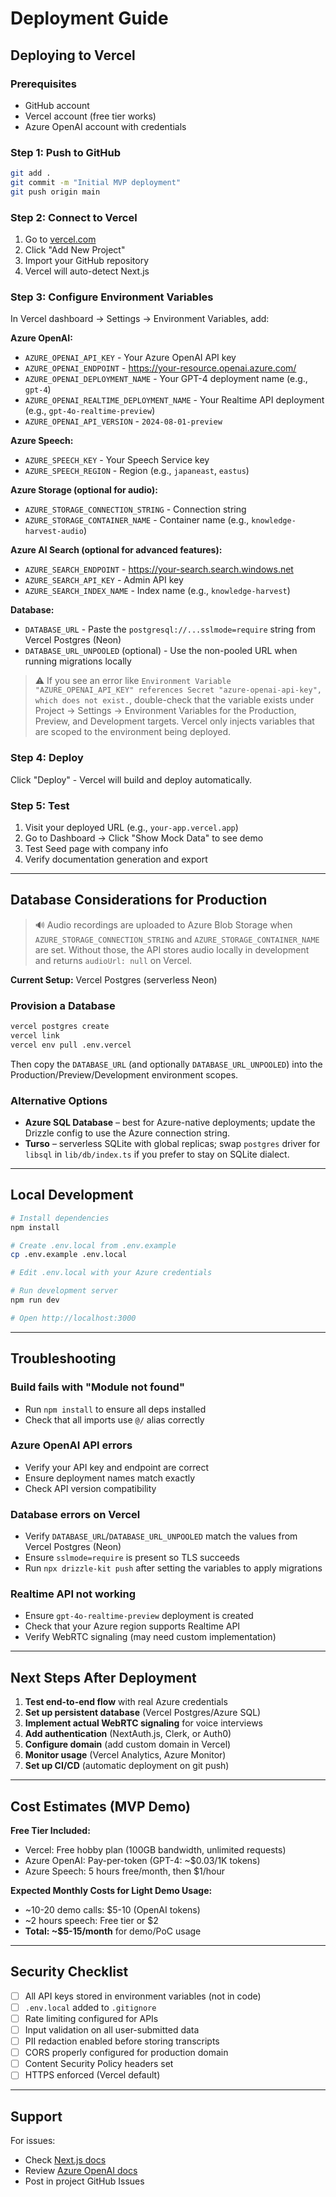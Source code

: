 # Deployment Guide

## Deploying to Vercel

### Prerequisites
- GitHub account
- Vercel account (free tier works)
- Azure OpenAI account with credentials

### Step 1: Push to GitHub

```bash
git add .
git commit -m "Initial MVP deployment"
git push origin main
```

### Step 2: Connect to Vercel

1. Go to [vercel.com](https://vercel.com)
2. Click "Add New Project"
3. Import your GitHub repository
4. Vercel will auto-detect Next.js

### Step 3: Configure Environment Variables

In Vercel dashboard → Settings → Environment Variables, add:

**Azure OpenAI:**
- `AZURE_OPENAI_API_KEY` - Your Azure OpenAI API key
- `AZURE_OPENAI_ENDPOINT` - https://your-resource.openai.azure.com/
- `AZURE_OPENAI_DEPLOYMENT_NAME` - Your GPT-4 deployment name (e.g., `gpt-4`)
- `AZURE_OPENAI_REALTIME_DEPLOYMENT_NAME` - Your Realtime API deployment (e.g., `gpt-4o-realtime-preview`)
- `AZURE_OPENAI_API_VERSION` - `2024-08-01-preview`

**Azure Speech:**
- `AZURE_SPEECH_KEY` - Your Speech Service key
- `AZURE_SPEECH_REGION` - Region (e.g., `japaneast`, `eastus`)

**Azure Storage (optional for audio):**
- `AZURE_STORAGE_CONNECTION_STRING` - Connection string
- `AZURE_STORAGE_CONTAINER_NAME` - Container name (e.g., `knowledge-harvest-audio`)

**Azure AI Search (optional for advanced features):**
- `AZURE_SEARCH_ENDPOINT` - https://your-search.search.windows.net
- `AZURE_SEARCH_API_KEY` - Admin API key
- `AZURE_SEARCH_INDEX_NAME` - Index name (e.g., `knowledge-harvest`)

**Database:**
- `DATABASE_URL` - Paste the `postgresql://...sslmode=require` string from Vercel Postgres (Neon)
- `DATABASE_URL_UNPOOLED` (optional) - Use the non-pooled URL when running migrations locally

> ⚠️ If you see an error like `Environment Variable "AZURE_OPENAI_API_KEY" references Secret "azure-openai-api-key", which does not exist.`, double-check that the variable exists under Project → Settings → Environment Variables for the Production, Preview, and Development targets. Vercel only injects variables that are scoped to the environment being deployed.

### Step 4: Deploy

Click "Deploy" - Vercel will build and deploy automatically.

### Step 5: Test

1. Visit your deployed URL (e.g., `your-app.vercel.app`)
2. Go to Dashboard → Click "Show Mock Data" to see demo
3. Test Seed page with company info
4. Verify documentation generation and export

---

## Database Considerations for Production

> 🔊 Audio recordings are uploaded to Azure Blob Storage when `AZURE_STORAGE_CONNECTION_STRING` and `AZURE_STORAGE_CONTAINER_NAME` are set. Without those, the API stores audio locally in development and returns `audioUrl: null` on Vercel.

**Current Setup:** Vercel Postgres (serverless Neon)

### Provision a Database
```bash
vercel postgres create
vercel link
vercel env pull .env.vercel
```
Then copy the `DATABASE_URL` (and optionally `DATABASE_URL_UNPOOLED`) into the Production/Preview/Development environment scopes.

### Alternative Options
- **Azure SQL Database** – best for Azure-native deployments; update the Drizzle config to use the Azure connection string.
- **Turso** – serverless SQLite with global replicas; swap `postgres` driver for `libsql` in `lib/db/index.ts` if you prefer to stay on SQLite dialect.

---

## Local Development

```bash
# Install dependencies
npm install

# Create .env.local from .env.example
cp .env.example .env.local

# Edit .env.local with your Azure credentials

# Run development server
npm run dev

# Open http://localhost:3000
```

---

## Troubleshooting

### Build fails with "Module not found"
- Run `npm install` to ensure all deps installed
- Check that all imports use `@/` alias correctly

### Azure OpenAI API errors
- Verify your API key and endpoint are correct
- Ensure deployment names match exactly
- Check API version compatibility

### Database errors on Vercel
- Verify `DATABASE_URL`/`DATABASE_URL_UNPOOLED` match the values from Vercel Postgres (Neon)
- Ensure `sslmode=require` is present so TLS succeeds
- Run `npx drizzle-kit push` after setting the variables to apply migrations

### Realtime API not working
- Ensure `gpt-4o-realtime-preview` deployment is created
- Check that your Azure region supports Realtime API
- Verify WebRTC signaling (may need custom implementation)

---

## Next Steps After Deployment

1. **Test end-to-end flow** with real Azure credentials
2. **Set up persistent database** (Vercel Postgres/Azure SQL)
3. **Implement actual WebRTC signaling** for voice interviews
4. **Add authentication** (NextAuth.js, Clerk, or Auth0)
5. **Configure domain** (add custom domain in Vercel)
6. **Monitor usage** (Vercel Analytics, Azure Monitor)
7. **Set up CI/CD** (automatic deployment on git push)

---

## Cost Estimates (MVP Demo)

**Free Tier Included:**
- Vercel: Free hobby plan (100GB bandwidth, unlimited requests)
- Azure OpenAI: Pay-per-token (GPT-4: ~$0.03/1K tokens)
- Azure Speech: 5 hours free/month, then $1/hour

**Expected Monthly Costs for Light Demo Usage:**
- ~10-20 demo calls: $5-10 (OpenAI tokens)
- ~2 hours speech: Free tier or $2
- **Total: ~$5-15/month** for demo/PoC usage

---

## Security Checklist

- [ ] All API keys stored in environment variables (not in code)
- [ ] `.env.local` added to `.gitignore`
- [ ] Rate limiting configured for APIs
- [ ] Input validation on all user-submitted data
- [ ] PII redaction enabled before storing transcripts
- [ ] CORS properly configured for production domain
- [ ] Content Security Policy headers set
- [ ] HTTPS enforced (Vercel default)

---

## Support

For issues:
- Check [Next.js docs](https://nextjs.org/docs)
- Review [Azure OpenAI docs](https://learn.microsoft.com/azure/ai-services/openai/)
- Post in project GitHub Issues
